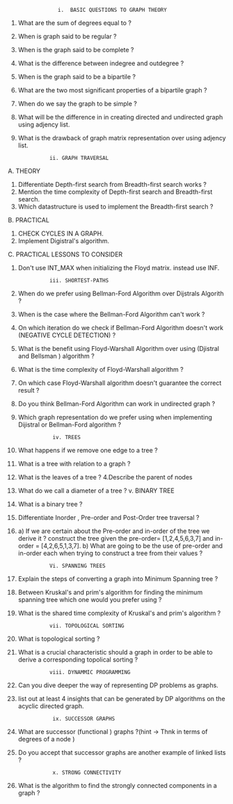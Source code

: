 
                    i.  BASIC QUESTIONS TO GRAPH THEORY 
                     
1. What are the sum of degrees equal to ?
2. When is graph said to be regular ?
3. When is the graph said to be complete ?
4. What is the difference between indegree and outdegree ?
5. When is the graph said to be a bipartile ?
6. What are the two most significant properties of a bipartile 
   graph ?
7. When do we say the graph to be simple ?
8. What will be the difference in in creating directed and undirected graph using adjency list.

10. What is the drawback of graph matrix representation over 
using adjency list.

                  ii. GRAPH TRAVERSAL 

A. THEORY 

1. Differentiate  Depth-first search from Breadth-first search works ?
2. Mention the time complexity of Depth-first search and Breadth-first search.
3. Which datastructure is used to implement the Breadth-first search ?

B. PRACTICAL 
1. CHECK CYCLES IN A GRAPH.
2. Implement Digistral's algorithm.

C. PRACTICAL LESSONS TO CONSIDER 
1. Don't use INT_MAX when initializing the Floyd matrix.
instead use INF.

                 iii. SHORTEST-PATHS

1. When do we prefer using Bellman-Ford Algorithm over Dijstrals Algorith ?
2. When is the case where the Bellman-Ford Algorithm can't work ?
3. On which iteration do we check if Bellman-Ford Algorithm doesn't work (NEGATIVE CYCLE DETECTION) ?
4. What is the benefit using Floyd-Warshall Algorithm over using (Djistral and Bellsman ) algorithm ?
5. What is the time complexity of Floyd-Warshall algorithm ?
6. On which case  Floyd-Warshall algorithm doesn't guarantee the correct result ?
7. Do you think Bellman-Ford Algorithm can work in undirected graph ?
8. Which graph representation do we prefer using when implementing Dijistral or Bellman-Ford algorithm ?


                  iv. TREES

1. What happens if we remove one edge to a tree ?
2. What is a tree with relation to a graph ?
3. What is the leaves of a tree ?
4.Describe the parent of nodes 
5. What do we call a diameter of a tree ?
                 v. BINARY TREE

6. What is a binary tree ?
7. Differentiate Inorder , Pre-order and Post-Order tree traversal ?
8. a) If we are certain about the Pre-order and in-order of the tree we derive it ?
construct the tree given the pre-order= [1,2,4,5,6,3,7] and in-order = [4,2,6,5,1,3,7].
   b) What are going to be the use of pre-order and in-order  each when trying to construct a tree from their values ?

                 Vi. SPANNING TREES

1. Explain the steps of converting a graph into Minimum  Spanning tree ?
2. Between Kruskal's and prim's algorithm for finding the minimum spanning tree
which one would you prefer using ?
3. What is the shared time complexity of Kruskal's and prim's algorithm ?

                 vii. TOPOLOGICAL SORTING 

1. What is topological sorting ?
2. What is a crucial characteristic should a graph in order to be able to derive a corresponding topolical sorting ?

                 viii. DYNAMMIC PROGRAMMING 
1. Can you dive deeper the way of representing DP problems as graphs.
2. list out at least 4 insights that can be generated by DP algorithms on the 
   acyclic directed graph.
                  
                  ix. SUCCESSOR GRAPHS
1. What are successor (functional ) graphs ?(hint -> Thnk in terms of degrees of a node )
2. Do you accept that successor graphs are another example of linked lists ?

                  x. STRONG CONNECTIVITY
1. What is the algorithm to find the strongly connected components in a graph ?
  